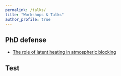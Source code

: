 ```yaml
---
permalink: /talks/
title: "Workshops & Talks"
author_profile: true
---
```


PhD defense
---
- [The role of latent heating in atmospheric blocking](http://steidani.github.io/files/defense_daniel_steinfeld_2019.pdf)

Test 
-------






